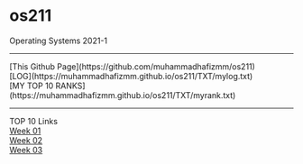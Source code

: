 # os211
Operating Systems 2021-1<br>
<hr>
[This Github Page](https://github.com/muhammadhafizmm/os211)<br>
[LOG](https://muhammadhafizmm.github.io/os211/TXT/mylog.txt)<br>
[MY TOP 10 RANKS](https://muhammadhafizmm.github.io/os211/TXT/myrank.txt)<br>
<hr>

TOP 10 Links <br>
[Week 01](https://muhammadhafizmm.github.io/os211/W01/)<br>
[Week 02](https://muhammadhafizmm.github.io/os211/W02/)<br>
[Week 03](https://muhammadhafizmm.github.io/os211/W03/)<br>
